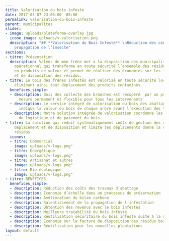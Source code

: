 ```yaml
---
title: Valorisation du bois infeste
date: 2017-03-07 23:06:00 -05:00
permalink: valorisation-du-bois-infeste
parent: municipalites
slider:
- image: uploads/plateforme-overlay.jpg
  icone_image: uploads/v-valorisation.png
  description: "## **Valorisation du Bois Infesté** \nRéduction des coûts et de la
    propagation de l’insecte"
sections:
- titre: Présentation
  description: Valeur de mon frêne met à la disposition des municipalités son processus
    opérationnel qui transforme en toute sécurité l’ensemble des résidus de bois infesté
    en produits de valeur et permet de réaliser des économies sur les frais d’abattage
    et de disposition des résidus.
- titre: Le bois des frênes infestés est valorisé en toute sécurité localement et
    éliminant ainsi tout déplacement des produits contaminés
  benefices_simple:
  - description: Bois des collecte des branches est récupéré  par un programme sur
      mesure permanent et flexible pour tous les intervenants
  - description: Le service intégré de valorisation du bois des abattages urbains
      indique la valeur du bois de chaque arbre avant l’exécution des travaux d’abattage.
  - description: Notre solution intégrée de valorisation coordonne les opérations
      de logistique et de paiement du bois.
- titre: La solution qui réduit systématiquement coûts de gestion des abattages de
    déplacement et de disposition et limite les déplacements donne la valeur à tous
    résidus
  icones:
  - titre: Commercial
    image: uploads/v-logs.png"
  - titre: Énergétique
    image: uploads/v-logs.png"
  - titre: Artisanat et autres
    image: uploads/v-logs.png"
  - titre: Bio écologique
    image: uploads/v-logs.png"
- titre: BÉNÉFICES
  benefices_simple:
  - description: Réduction des coûts des travaux d’abattage
  - description: Économie d’échelle dans un processus de préservation
  - description: Amélioration du bilan carbone
  - description: Ralentissement de la propagation de l’infestation
  - description: Obtention des revenus avec le bois infestés
  - description: Meilleure traçabilité du bois infesté
  - description: Réutilisation sécuritaire du bois infesté suite à la mise en valeur
  - description: Économie sur la facture de disposition des résidus bois
  - description: Réutilisation pour les nouvelles plantations
layout: default
---
```


